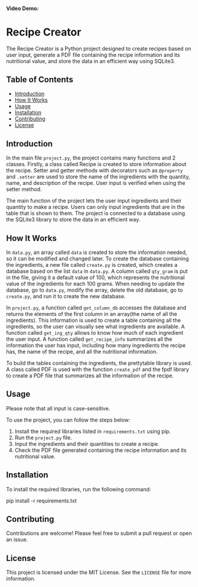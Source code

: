 #### Video Demo:  <URL HERE>
  
# Recipe Creator

The Recipe Creator is a Python project designed to create recipes based on user input, generate a PDF file containing the recipe information and its nutritional value, and store the data in an efficient way using SQLite3.

## Table of Contents

- [Introduction](#introduction)
- [How It Works](#how-it-works)
- [Usage](#usage)
- [Installation](#installation)
- [Contributing](#contributing)
- [License](#license)

## Introduction

In the main file `project.py`, the project contains many functions and 2 classes. Firstly, a class called Recipe is created to store information about the recipe. Setter and getter methods with decorators such as `@property` and `.setter` are used to store the name of the ingredients with the quantity, name, and description of the recipe. User input is verified when using the setter method.

The main function of the project lets the user input ingredients and their quantity to make a recipe. Users can only input ingredients that are in the table that is shown to them. The project is connected to a database using the SQLite3 library to store the data in an efficient way.

## How It Works

In `data.py`, an array called `data` is created to store the information needed, so it can be modified and changed later. To create the database containing the ingredients, a new file called `create.py` is created, which creates a database based on the list `data` in `data.py`. A column called `qty_gram` is put in the file, giving it a default value of 100, which represents the nutritional value of the ingredients for each 100 grams. When needing to update the database, go to `data.py`, modify the array, delete the old database, go to `create.py`, and run it to create the new database.

In `project.py`, a function called `get_column_db` accesses the database and returns the elements of the first column in an array(the name of all the ingredients). This information is used to create a table containing all the ingredients, so the user can visually see what ingredients are available. A function called `get_ing_qty` allows to know how much of each ingredient the user input. A function called `get_recipe_info` summarizes all the information the user has input, including how many ingredients the recipe has, the name of the recipe, and all the nutritional information.

To build the tables containing the ingredients, the prettytable library is used. A class called PDF is used with the function `create_pdf` and the fpdf library to create a PDF file that summarizes all the information of the recipe.

## Usage

Please note that all input is case-sensitive.

To use the project, you can follow the steps below:

1. Install the required libraries listed in `requirements.txt` using pip.
2. Run the `project.py` file.
3. Input the ingredients and their quantities to create a recipe.
4. Check the PDF file generated containing the recipe information and its nutritional value.

## Installation

To install the required libraries, run the following command:

pip install -r requirements.txt


## Contributing

Contributions are welcome! Please feel free to submit a pull request or open an issue.

## License

This project is licensed under the MIT License. See the `LICENSE` file for more information.
